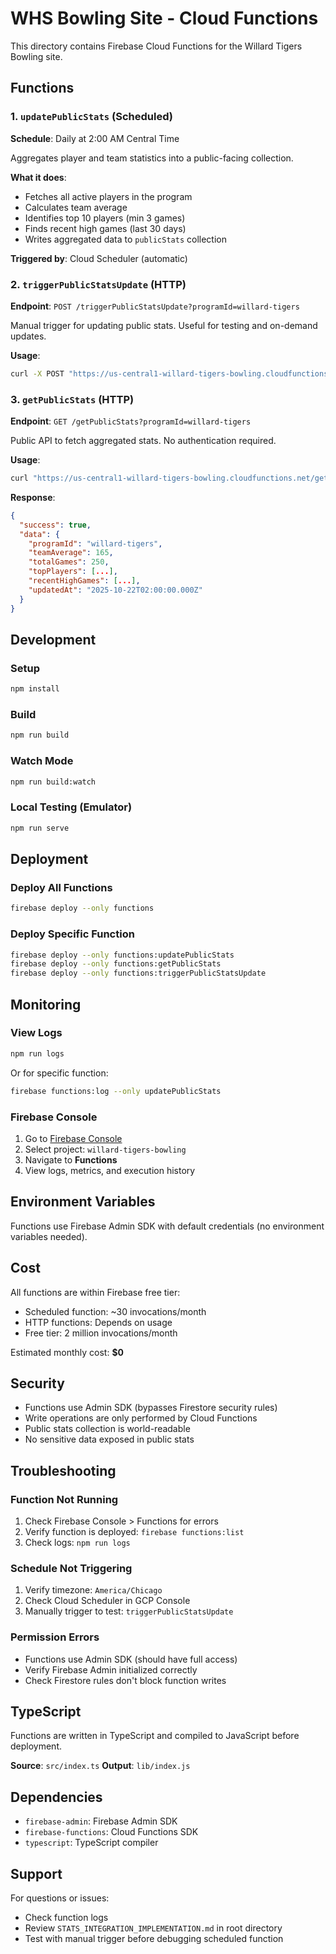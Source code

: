 # WHS Bowling Site - Cloud Functions

This directory contains Firebase Cloud Functions for the Willard Tigers Bowling site.

## Functions

### 1. `updatePublicStats` (Scheduled)
**Schedule**: Daily at 2:00 AM Central Time

Aggregates player and team statistics into a public-facing collection.

**What it does**:
- Fetches all active players in the program
- Calculates team average
- Identifies top 10 players (min 3 games)
- Finds recent high games (last 30 days)
- Writes aggregated data to `publicStats` collection

**Triggered by**: Cloud Scheduler (automatic)

### 2. `triggerPublicStatsUpdate` (HTTP)
**Endpoint**: `POST /triggerPublicStatsUpdate?programId=willard-tigers`

Manual trigger for updating public stats. Useful for testing and on-demand updates.

**Usage**:
```bash
curl -X POST "https://us-central1-willard-tigers-bowling.cloudfunctions.net/triggerPublicStatsUpdate?programId=willard-tigers"
```

### 3. `getPublicStats` (HTTP)
**Endpoint**: `GET /getPublicStats?programId=willard-tigers`

Public API to fetch aggregated stats. No authentication required.

**Usage**:
```bash
curl "https://us-central1-willard-tigers-bowling.cloudfunctions.net/getPublicStats?programId=willard-tigers"
```

**Response**:
```json
{
  "success": true,
  "data": {
    "programId": "willard-tigers",
    "teamAverage": 165,
    "totalGames": 250,
    "topPlayers": [...],
    "recentHighGames": [...],
    "updatedAt": "2025-10-22T02:00:00.000Z"
  }
}
```

## Development

### Setup
```bash
npm install
```

### Build
```bash
npm run build
```

### Watch Mode
```bash
npm run build:watch
```

### Local Testing (Emulator)
```bash
npm run serve
```

## Deployment

### Deploy All Functions
```bash
firebase deploy --only functions
```

### Deploy Specific Function
```bash
firebase deploy --only functions:updatePublicStats
firebase deploy --only functions:getPublicStats
firebase deploy --only functions:triggerPublicStatsUpdate
```

## Monitoring

### View Logs
```bash
npm run logs
```

Or for specific function:
```bash
firebase functions:log --only updatePublicStats
```

### Firebase Console
1. Go to [Firebase Console](https://console.firebase.google.com)
2. Select project: `willard-tigers-bowling`
3. Navigate to **Functions**
4. View logs, metrics, and execution history

## Environment Variables

Functions use Firebase Admin SDK with default credentials (no environment variables needed).

## Cost

All functions are within Firebase free tier:
- Scheduled function: ~30 invocations/month
- HTTP functions: Depends on usage
- Free tier: 2 million invocations/month

Estimated monthly cost: **$0**

## Security

- Functions use Admin SDK (bypasses Firestore security rules)
- Write operations are only performed by Cloud Functions
- Public stats collection is world-readable
- No sensitive data exposed in public stats

## Troubleshooting

### Function Not Running
1. Check Firebase Console > Functions for errors
2. Verify function is deployed: `firebase functions:list`
3. Check logs: `npm run logs`

### Schedule Not Triggering
1. Verify timezone: `America/Chicago`
2. Check Cloud Scheduler in GCP Console
3. Manually trigger to test: `triggerPublicStatsUpdate`

### Permission Errors
- Functions use Admin SDK (should have full access)
- Verify Firebase Admin initialized correctly
- Check Firestore rules don't block function writes

## TypeScript

Functions are written in TypeScript and compiled to JavaScript before deployment.

**Source**: `src/index.ts`
**Output**: `lib/index.js`

## Dependencies

- `firebase-admin`: Firebase Admin SDK
- `firebase-functions`: Cloud Functions SDK
- `typescript`: TypeScript compiler

## Support

For questions or issues:
- Check function logs
- Review `STATS_INTEGRATION_IMPLEMENTATION.md` in root directory
- Test with manual trigger before debugging scheduled function
